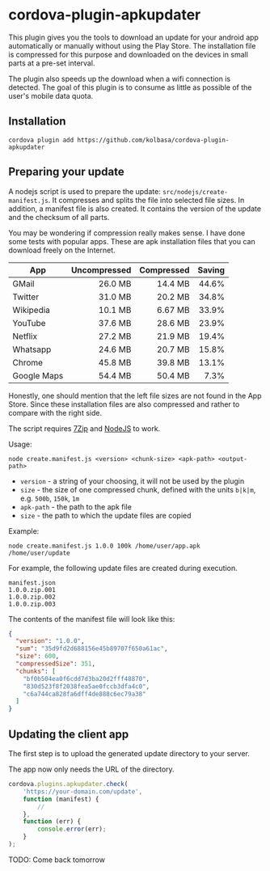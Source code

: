 # cordova-plugin-apkupdater

This plugin gives you the tools to download an update for your android app automatically or manually without using the Play Store.
The installation file is compressed for this purpose and downloaded on the devices in small parts at a pre-set interval.

The plugin also speeds up the download when a wifi connection is detected. The goal of this plugin is to consume as little as possible of the user's mobile data quota.

## Installation

    cordova plugin add https://github.com/kolbasa/cordova-plugin-apkupdater

## Preparing your update

A nodejs script is used to prepare the update: `src/nodejs/create-manifest.js`. It compresses and splits the file into selected file sizes.
In addition, a manifest file is also created. It contains the version of the update and the checksum of all parts.

You may be wondering if compression really makes sense. I have done some tests with popular apps.
These are apk installation files that you can download freely on the Internet.


| App         | Uncompressed  | Compressed | Saving  |
|------------ |-------------: | ---------: | ------: |
| GMail       | 26.0 MB       | 14.4 MB    | 44.6%   |
| Twitter     | 31.0 MB       | 20.2 MB    | 34.8%   |
| Wikipedia   | 10.1 MB       | 6.67 MB    | 33.9%   |
| YouTube     | 37.6 MB       | 28.6 MB    | 23.9%   |
| Netflix     | 27.2 MB       | 21.9 MB    | 19.4%   |
| Whatsapp    | 24.6 MB       | 20.7 MB    | 15.8%   |
| Chrome      | 45.8 MB       | 39.8 MB    | 13.1%   |
| Google Maps | 54.4 MB       | 50.4 MB    | 7.3%    |

Honestly, one should mention that the left file sizes are not found in the App Store. Since these installation files are also compressed and rather to compare with the right side.

The script requires [7Zip](https://www.7-zip.org/) and [NodeJS](https://nodejs.org) to work.

Usage: 
```
node create.manifest.js <version> <chunk-size> <apk-path> <output-path>
```

* `version` - a string of your choosing, it will not be used by the plugin
* `size` - the size of one compressed chunk, defined with the units `b|k|m`, e.g. `500b`, `150k`, `1m`
* `apk-path` - the path to the apk file
* `size` - the path to which the update files are copied

Example:
```
node create.manifest.js 1.0.0 100k /home/user/app.apk /home/user/update
```

For example, the following update files are created during execution.
```
manifest.json
1.0.0.zip.001
1.0.0.zip.002
1.0.0.zip.003
```

The contents of the manifest file will look like this:
```json
{
  "version": "1.0.0",
  "sum": "35d9fd2d688156e45b89707f650a61ac",
  "size": 600,
  "compressedSize": 351,
  "chunks": [
    "bf0b504ea0f6cdd7d3ba20d2fff48870",
    "830d523f8f2038fea5ae0fccb3dfa4c0",
    "c6a744ca828fa6dff4de888c6ec79a38"
  ]
}
```

## Updating the client app

The first step is to upload the generated update directory to your server.

The app now only needs the URL of the directory.

```js
cordova.plugins.apkupdater.check(
    'https://your-domain.com/update',
    function (manifest) {
        //
    },
    function (err) {
        console.error(err);
    }
);
```

TODO: Come back tomorrow